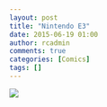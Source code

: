 ```yaml
---
layout: post
title: "Nintendo E3"
date: 2015-06-19 01:00
author: rcadmin
comments: true
categories: [Comics]
tags: []
---
```

<a href="../comics/2015/06/19/nintendo-e3"><img src="http://dl.bitsmack.com/comics/20150619.jpg" /></a>
